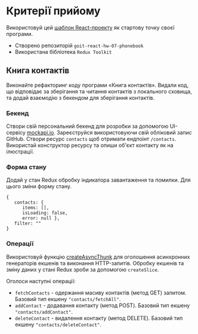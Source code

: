 # Критерії прийому

Використовуй цей
[шаблон React-проекту](https://github.com/goitacademy/react-homework-template#readme)
як стартову точку своєї програми.

- Створено репозиторій `goit-react-hw-07-phonebook`
- Використана бібліотека `Redux Toolkit`

## Книга контактів

Виконайте рефакторинг коду програми «Книга контактів». Видали код, що відповідає
за зберігання та читання контактів з локального сховища, та додай взаємодію з
бекендом для зберігання контактів.

### Бекенд

Створи свій персональний бекенд для розробки за допомогою UI-сервісу
[mockapi.io](https://mockapi.io/). Зареєструйся використовуючи свій обліковий
запис GitHub. Створи ресурс `contacts` щоб отримати ендпоінт `/contacts`.
Використай конструктор ресурсу та опиши об'єкт контакту як на ілюстрації.

### Форма стану

Додай у стан Redux обробку індикатора завантаження та помилки. Для цього зміни
форму стану.

```
{
   contacts: {
      items: [],
      isLoading: false,
      error: null },
   filter: ""
}
```

### Операції

Використовуй функцію
[createAsyncThunk](https://redux-toolkit.js.org/api/createAsyncThunk) для
оголошення асинхронних генераторів екшенів та виконання HTTP-запитів. Обробку
екшенів та зміну даних у стані Redux зроби за допомогою `createSlice`.

Оголоси наступні операції:

- `fetchContacts` - одержання масиву контактів (метод GET) запитом. Базовий тип
  екшену `"contacts/fetchAll"`.
- `addContact` - додавання контакту (метод POST). Базовий тип екшену
  `"contacts/addContact"`.
- `deleteContact` - видалення контакту (метод DELETE). Базовий тип екшену
  `"contacts/deleteContact"`.
